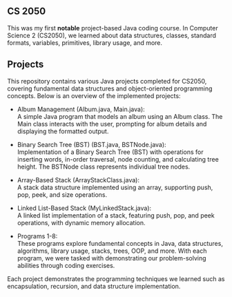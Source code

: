 ## **CS 2050**

This was my first **notable** project-based Java coding course. In Computer Science 2 (CS2050), we learned about data structures, classes, standard formats, 
variables, primitives, library usage, and more.

## **Projects**

This repository contains various Java projects completed for CS2050, covering fundamental data structures and object-oriented programming concepts. 
Below is an overview of the implemented projects:

- Album Management (Album.java, Main.java):  
A simple Java program that models an album using an Album class. The Main class interacts with the user, prompting for album details and displaying the formatted output.  
  
- Binary Search Tree (BST) (BST.java, BSTNode.java):  
Implementation of a Binary Search Tree (BST) with operations for inserting words, in-order traversal, node counting, and calculating tree height.
The BSTNode class represents individual tree nodes.  
  
- Array-Based Stack (ArrayStackClass.java):  
A stack data structure implemented using an array, supporting push, pop, peek, and size operations.  
  
- Linked List-Based Stack (MyLinkedStack.java):  
A linked list implementation of a stack, featuring push, pop, and peek operations, with dynamic memory allocation.

- Programs 1-8:  
These programs explore fundamental concepts in Java, data structures, algorithms, library usage, stacks, trees, OOP, and more. With each program, we were tasked with demonstrating
our problem-solving abilities through coding exercises.  
  
Each project demonstrates the programming techniques we learned such as encapsulation, recursion, and data structure implementation.


